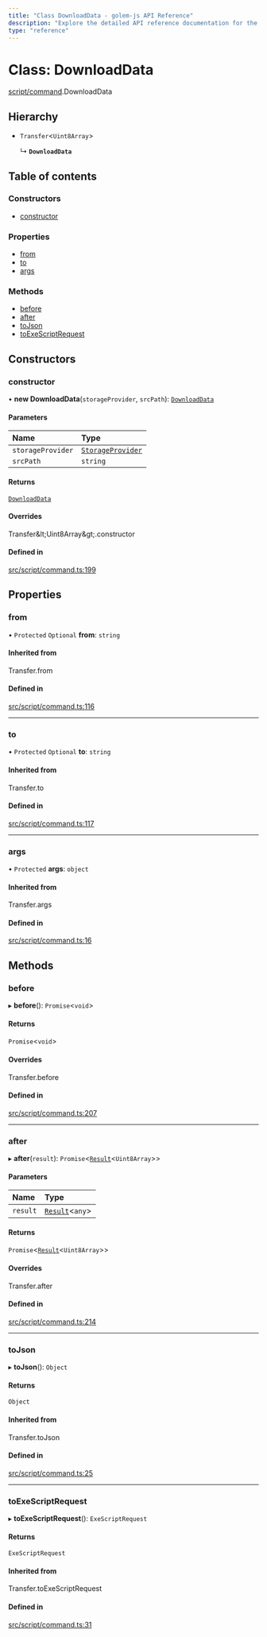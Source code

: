 ```yaml
---
title: "Class DownloadData - golem-js API Reference"
description: "Explore the detailed API reference documentation for the Class DownloadData within the golem-js SDK for the Golem Network."
type: "reference"
---
```

# Class: DownloadData

[script/command](../modules/script_command).DownloadData

## Hierarchy

- `Transfer`\<`Uint8Array`\>

  ↳ **`DownloadData`**

## Table of contents

### Constructors

- [constructor](script_command.DownloadData#constructor)

### Properties

- [from](script_command.DownloadData#from)
- [to](script_command.DownloadData#to)
- [args](script_command.DownloadData#args)

### Methods

- [before](script_command.DownloadData#before)
- [after](script_command.DownloadData#after)
- [toJson](script_command.DownloadData#tojson)
- [toExeScriptRequest](script_command.DownloadData#toexescriptrequest)

## Constructors

### constructor

• **new DownloadData**(`storageProvider`, `srcPath`): [`DownloadData`](script_command.DownloadData)

#### Parameters

| Name | Type |
| :------ | :------ |
| `storageProvider` | [`StorageProvider`](../interfaces/storage_provider.StorageProvider) |
| `srcPath` | `string` |

#### Returns

[`DownloadData`](script_command.DownloadData)

#### Overrides

Transfer\&lt;Uint8Array\&gt;.constructor

#### Defined in

[src/script/command.ts:199](https://github.com/golemfactory/golem-js/blob/2240307/src/script/command.ts#L199)

## Properties

### from

• `Protected` `Optional` **from**: `string`

#### Inherited from

Transfer.from

#### Defined in

[src/script/command.ts:116](https://github.com/golemfactory/golem-js/blob/2240307/src/script/command.ts#L116)

___

### to

• `Protected` `Optional` **to**: `string`

#### Inherited from

Transfer.to

#### Defined in

[src/script/command.ts:117](https://github.com/golemfactory/golem-js/blob/2240307/src/script/command.ts#L117)

___

### args

• `Protected` **args**: `object`

#### Inherited from

Transfer.args

#### Defined in

[src/script/command.ts:16](https://github.com/golemfactory/golem-js/blob/2240307/src/script/command.ts#L16)

## Methods

### before

▸ **before**(): `Promise`\<`void`\>

#### Returns

`Promise`\<`void`\>

#### Overrides

Transfer.before

#### Defined in

[src/script/command.ts:207](https://github.com/golemfactory/golem-js/blob/2240307/src/script/command.ts#L207)

___

### after

▸ **after**(`result`): `Promise`\<[`Result`](activity_results.Result)\<`Uint8Array`\>\>

#### Parameters

| Name | Type |
| :------ | :------ |
| `result` | [`Result`](activity_results.Result)\<`any`\> |

#### Returns

`Promise`\<[`Result`](activity_results.Result)\<`Uint8Array`\>\>

#### Overrides

Transfer.after

#### Defined in

[src/script/command.ts:214](https://github.com/golemfactory/golem-js/blob/2240307/src/script/command.ts#L214)

___

### toJson

▸ **toJson**(): `Object`

#### Returns

`Object`

#### Inherited from

Transfer.toJson

#### Defined in

[src/script/command.ts:25](https://github.com/golemfactory/golem-js/blob/2240307/src/script/command.ts#L25)

___

### toExeScriptRequest

▸ **toExeScriptRequest**(): `ExeScriptRequest`

#### Returns

`ExeScriptRequest`

#### Inherited from

Transfer.toExeScriptRequest

#### Defined in

[src/script/command.ts:31](https://github.com/golemfactory/golem-js/blob/2240307/src/script/command.ts#L31)
